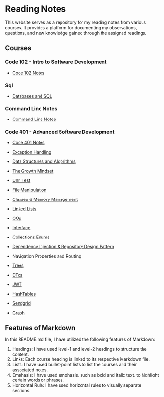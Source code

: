 # Reading Notes

This website serves as a repository for my reading notes from various courses. It provides a platform for documenting my observations, questions, and new knowledge gained through the assigned readings.

## Courses

### Code 102 - Intro to Software Development

- [Code 102 Notes](code-102.md)
  
### Sql

- [Databases and SQL](databases-and-SQL.md)

### Command Line Notes

- [Command Line Notes](command_line_notes.md)

### Code 401 - Advanced Software Development
- [Code 401 Notes](code-401.md)
- [Exception Handling](Exception%20Handling.md)
- [Data Structures and Algorithms](Data%20Structures%20and%20Algorithms.md)
- [The Growth Mindset](The%20Growth%20Mindset.md)
- [Unit Test](Unit%20Test.md)
- [File Manipulation](File%20Manipulation.md)
- [Classes & Memory Management](Classes%20&%20Memory%20Management.md)
- [Linked Lists](Linked%20Lists.md)
- [OOp](OOP.md)
- [Interface](Interfaces.md)
- [Collections Enums](Collections&Enums.md)
- [Dependency Injection & Repository Design Pattern](Dependency%20Injection%20&%20Repository%20Design%20Pattern.md)

- [Navigation Properties and Routing](Navigation%20Properties%20and%20Routing.md)
- [Trees](Trees.md)
- [DTos](DTos.md)
- [JWT](JWT.md)
- [HashTables](Hash-Tables.md)

- [Sendgrid](Sendgrid.md)
 - [Graph](Graph.md)
## Features of Markdown

In this README.md file, I have utilized the following features of Markdown:

1. Headings: I have used level-1 and level-2 headings to structure the content.
2. Links: Each course heading is linked to its respective Markdown file.
3. Lists: I have used bullet-point lists to list the courses and their associated notes.
4. Emphasis: I have used emphasis, such as bold and italic text, to highlight certain words or phrases.
5. Horizontal Rule: I have used horizontal rules to visually separate sections.


